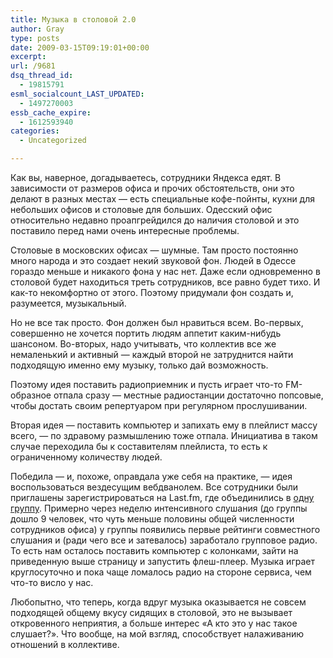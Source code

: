 ```yaml
---
title: Музыка в столовой 2.0
author: Gray
type: posts
date: 2009-03-15T09:19:01+00:00
excerpt:
url: /9681
dsq_thread_id:
  - 19815791
esml_socialcount_LAST_UPDATED:
  - 1497270003
essb_cache_expire:
  - 1612593940
categories:
  - Uncategorized

---
```








Как вы, наверное, догадываетесь, сотрудники Яндекса едят. В зависимости от размеров офиса и прочих обстоятельств, они это делают в разных местах &#8212; есть специальные кофе-пойнты, кухни для небольших офисов и столовые для больших. Одесский офис относительно недавно проапгрейдился до наличия столовой и это поставило перед нами очень интересные проблемы.

Столовые в московских офисах &#8212; шумные. Там просто постоянно много народа и это создает некий звуковой фон. Людей в Одессе гораздо меньше и никакого фона у нас нет. Даже если одновременно в столовой будет находиться треть сотрудников, все равно будет тихо. И как-то некомфортно от этого. Поэтому придумали фон создать и, разумеется, музыкальный.

Но не все так просто. Фон должен был нравиться всем. Во-первых, совершенно не хочется портить людям аппетит каким-нибудь шансоном. Во-вторых, надо учитывать, что коллектив все же немаленький и активный &#8212; каждый второй не затруднится найти подходящую именно ему музыку, только дай возможность.

Поэтому идея поставить радиоприемник и пусть играет что-то FM-образное отпала сразу &#8212; местные радиостанции достаточно попсовые, чтобы достать своим репертуаром при регулярном прослушивании.

Вторая идея &#8212; поставить компьютер и запихать ему в плейлист массу всего, &#8212; по здравому размышлению тоже отпала. Инициатива в таком случае переходила бы к составителям плейлиста, то есть к ограниченному количеству людей.

Победила &#8212; и, похоже, оправдала уже себя на практике, &#8212; идея воспользоваться вездесущим вебдванолем. Все сотрудники были приглашены зарегистрироваться на Last.fm, где объединились в <a href="http://www.lastfm.ru/group/Yandex-Ukraine" target="_blank">одну группу</a>. Примерно через неделю интенсивного слушания (до группы дошло 9 человек, что чуть меньше половины общей численности сотрудников офиса) у группы появились первые рейтинги совместного слушания и (ради чего все и затевалось) заработало групповое радио. То есть нам осталось поставить компьютер с колонками, зайти на приведенную выше страницу и запустить флеш-плеер. Музыка играет круглосуточно и пока чаще ломалось радио на стороне сервиса, чем что-то висло у нас.

Любопытно, что теперь, когда вдруг музыка оказывается не совсем подходящей общему вкусу сидящих в столовой, это не вызывает откровенного неприятия, а больше интерес &#171;А кто это у нас такое слушает?&#187;. Что вообще, на мой взгляд, способствует налаживанию отношений в коллективе.
